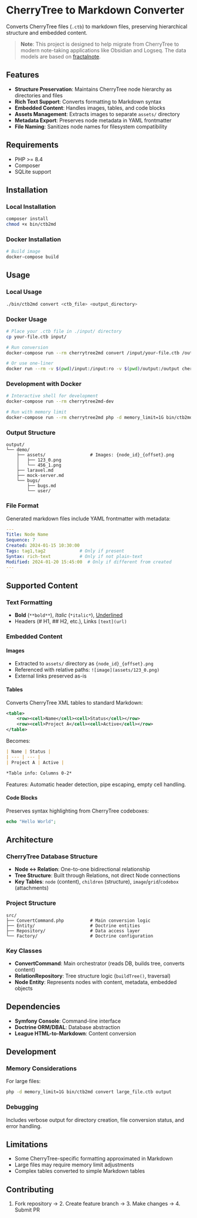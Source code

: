 # CherryTree to Markdown Converter

Converts CherryTree files (`.ctb`) to markdown files, preserving hierarchical structure and embedded content.

> **Note**: This project is designed to help migrate from CherryTree to modern note-taking applications like Obsidian and Logseq. The data models are based on [fractalnote](https://github.com/alboro/fractalnote).

## Features

- **Structure Preservation**: Maintains CherryTree node hierarchy as directories and files
- **Rich Text Support**: Converts formatting to Markdown syntax
- **Embedded Content**: Handles images, tables, and code blocks
- **Assets Management**: Extracts images to separate `assets/` directory
- **Metadata Export**: Preserves node metadata in YAML frontmatter
- **File Naming**: Sanitizes node names for filesystem compatibility

## Requirements

- PHP >= 8.4
- Composer
- SQLite support

## Installation

### Local Installation
```bash
composer install
chmod +x bin/ctb2md
```

### Docker Installation
```bash
# Build image
docker-compose build
```

## Usage

### Local Usage
```bash
./bin/ctb2md convert <ctb_file> <output_directory>
```

### Docker Usage
```bash
# Place your .ctb file in ./input/ directory
cp your-file.ctb input/

# Run conversion
docker-compose run --rm cherrytree2md convert /input/your-file.ctb /output

# Or use one-liner
docker run --rm -v $(pwd)/input:/input:ro -v $(pwd)/output:/output cherrytree2md convert /input/your-file.ctb /output
```

### Development with Docker
```bash
# Interactive shell for development
docker-compose run --rm cherrytree2md-dev

# Run with memory limit
docker-compose run --rm cherrytree2md php -d memory_limit=1G bin/ctb2md convert /input/large-file.ctb /output
```

### Output Structure

```
output/
└── demo/
    ├── assets/                 # Images: {node_id}_{offset}.png
    │   ├── 123_0.png
    │   └── 456_1.png
    ├── laravel.md
    ├── mock-server.md
    └── bugs/
        ├── bugs.md
        └── user/
```

### File Format

Generated markdown files include YAML frontmatter with metadata:

```yaml
---
Title: Node Name
Sequence: 7
Created: 2024-01-15 10:30:00
Tags: tag1,tag2             # Only if present
Syntax: rich-text           # Only if not plain-text
Modified: 2024-01-20 15:45:00  # Only if different from created
---
```

## Supported Content

### Text Formatting
- **Bold** (`**bold**`), *Italic* (`*italic*`), <u>Underlined</u>
- Headers (# H1, ## H2, etc.), Links `[text](url)`

### Embedded Content

#### Images
- Extracted to `assets/` directory as `{node_id}_{offset}.png`
- Referenced with relative paths: `![image](assets/123_0.png)`
- External links preserved as-is

#### Tables
Converts CherryTree XML tables to standard Markdown:

```xml
<table>
    <row><cell>Name</cell><cell>Status</cell></row>
    <row><cell>Project A</cell><cell>Active</cell></row>
</table>
```

Becomes:

```markdown
| Name | Status |
| --- | --- |
| Project A | Active |

*Table info: Columns 0-2*
```

Features: Automatic header detection, pipe escaping, empty cell handling.

#### Code Blocks
Preserves syntax highlighting from CherryTree codeboxes:

```php
echo "Hello World";
```

## Architecture

### CherryTree Database Structure
- **Node ↔ Relation**: One-to-one bidirectional relationship
- **Tree Structure**: Built through Relations, not direct Node connections
- **Key Tables**: `node` (content), `children` (structure), `image`/`grid`/`codebox` (attachments)

### Project Structure
```
src/
├── ConvertCommand.php          # Main conversion logic
├── Entity/                     # Doctrine entities
├── Repository/                 # Data access layer
└── Factory/                    # Doctrine configuration
```

### Key Classes
- **ConvertCommand**: Main orchestrator (reads DB, builds tree, converts content)
- **RelationRepository**: Tree structure logic (`buildTree()`, traversal)
- **Node Entity**: Represents nodes with content, metadata, embedded objects

## Dependencies

- **Symfony Console**: Command-line interface
- **Doctrine ORM/DBAL**: Database abstraction
- **League HTML-to-Markdown**: Content conversion

## Development

### Memory Considerations
For large files:
```bash
php -d memory_limit=1G bin/ctb2md convert large_file.ctb output
```

### Debugging
Includes verbose output for directory creation, file conversion status, and error handling.

## Limitations

- Some CherryTree-specific formatting approximated in Markdown
- Large files may require memory limit adjustments
- Complex tables converted to simple Markdown tables

## Contributing

1. Fork repository → 2. Create feature branch → 3. Make changes → 4. Submit PR
